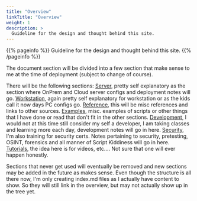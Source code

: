 ```yaml
---
title: "Overview"
linkTitle: "Overview"
weight: 1
description: >
  Guideline for the design and thought behind this site.
---
```


{{% pageinfo %}}
Guideline for the design and thought behind this site.
{{% /pageinfo %}}

The document section will be divided into a few section that make sense to me at the time of deployment (subject to change of course).

There will be the following sections: [Server](/docs/server), pretty self explanatory as the section where OnPrem and Cloud server configs and deployment notes will go. [Workstation](/docs/workstation/), again pretty self explanatory for workstation or as the kids call it now days PC configs go. [Reference](/docs/reference/), this will be misc references and links to other sources. [Examples](/docs/examples/), misc. examples of scripts or other things that I have done or read that don't fit in the other sections. [Development](/docs/development), I would not at this time still consider my self a developer, I am taking classes and learning more each day, development notes will go in here. [Security](/docs/security/), I'm also training for security certs. Notes pertaining to security, pretesting, OSINT, forensics and all manner of Script Kiddiness will go in here. [Tutorials](/docs/tutorials/), the idea here is for videos, etc.... Not sure that one will ever happen honestly. 

Sections that never get used will eventually be removed and new sections may be added in the future as makes sense. Even though the structure is all there now, I'm only creating index.md files as I actually have content to show. So they will still link in the overview, but may not actually show up in the tree yet. 